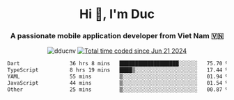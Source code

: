 <h1 align="center">
  Hi 👋, I'm  Duc</h1>
<h3 align="center">A passionate mobile application developer from Viet Nam 🇻🇳</h3>  
  
<p align="center"> <img src="https://komarev.com/ghpvc/?username=dducnv&label=Profile%20views&color=0e75b6&style=flat" alt="dducnv" /> 
<a href="https://wakatime.com/@4d2a2cd9-1bcb-4dd1-84a4-dce128a35137"><img src="https://wakatime.com/badge/user/4d2a2cd9-1bcb-4dd1-84a4-dce128a35137.svg" alt="Total time coded since Jun 21 2024" /></a>
</p>  

<div align="center">
  <!--START_SECTION:waka-->

```txt
Dart                36 hrs 8 mins   ███████████████████░░░░░░   75.70 %
TypeScript          8 hrs 19 mins   ████▒░░░░░░░░░░░░░░░░░░░░   17.44 %
YAML                55 mins         ▒░░░░░░░░░░░░░░░░░░░░░░░░   01.94 %
JavaScript          44 mins         ▒░░░░░░░░░░░░░░░░░░░░░░░░   01.54 %
Other               25 mins         ▒░░░░░░░░░░░░░░░░░░░░░░░░   00.87 %
```

<!--END_SECTION:waka-->
</div>




  
